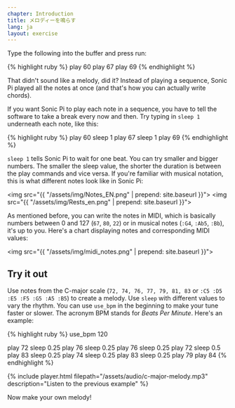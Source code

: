 ```yaml
---
chapter: Introduction
title: メロディーを鳴らす
lang: ja
layout: exercise
---
```


Type the following into the buffer and press run:

{% highlight ruby %}
play 60
play 67
play 69
{% endhighlight %}

That didn't sound like a melody, did it? Instead of playing a sequence, Sonic Pi played all the notes at once (and that's how you can actually write chords).

If you want Sonic Pi to play each note in a sequence, you have to tell the software to take a break every now and then. Try typing in `sleep 1` underneath each note, like this:

{% highlight ruby %}
play 60
sleep 1
play 67
sleep 1
play 69
{% endhighlight %}

`sleep 1` tells Sonic Pi to wait for one beat. You can try smaller and bigger numbers. The smaller the sleep value, the shorter the duration is between the play commands and vice versa. If you're familiar with musical notation, this is what different notes look like in Sonic Pi:

<img src="{{ "/assets/img/Notes_EN.png" | prepend: site.baseurl }}">
<img src="{{ "/assets/img/Rests_en.png" | prepend: site.baseurl }}">

As mentioned before, you can write the notes in MIDI, which is basically numbers between 0 and 127 (`67`, `80`, `22`) or in musical notes (`:G4`, `:Ab5`, `:Bb`), it's up to you. Here's a chart displaying notes and corresponding MIDI values:

<img src="{{ "/assets/img/midi_notes.png" | prepend: site.baseurl }}">

## Try it out

Use notes from the C-major scale (`72, 74, 76, 77, 79, 81, 83` or `:C5 :D5 :E5 :F5 :G5 :A5 :B5`) to create a melody. Use `sleep` with different values to vary the rhythm. You can use `use_bpm` in the beginning to make your tune faster or slower. The acronym BPM stands for _Beats Per Minute_. Here's an example:

{% highlight ruby %}
use_bpm 120

play 72
sleep 0.25
play 76
sleep 0.25
play 76
sleep 0.25
play 72
sleep 0.5
play 83
sleep 0.25
play 74
sleep 0.25
play 83
sleep 0.25
play 79
play 84
{% endhighlight %}

{% include player.html filepath="/assets/audio/c-major-melody.mp3" description="Listen to the previous example" %}

Now make your own melody!
